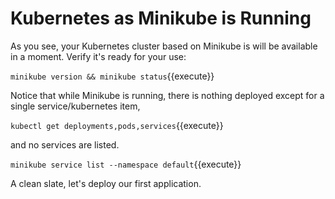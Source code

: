 # Kubernetes as Minikube is Running #

As you see, your Kubernetes cluster based on Minikube is will be available in a moment. Verify it's ready for your use:

`minikube version && minikube status`{{execute}}

Notice that while Minikube is running, there is nothing deployed except for a single service/kubernetes item,

`kubectl get deployments,pods,services`{{execute}}

and no services are listed.

`minikube service list --namespace default`{{execute}}

A clean slate, let's deploy our first application.
